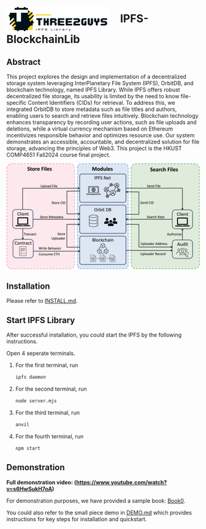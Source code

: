 <h1>
  <img src="./demo-installation/Logo.png" alt="Logo" style="vertical-align: middle; margin-right: 20px; width: 270px; height: 70px;">
  IPFS-BlockchainLib
</h1>

## Abstract

This project explores the design and implementation of a decentralized storage system leveraging InterPlanetary File System (IPFS), OrbitDB, and blockchain technology, named IPFS Library. While IPFS offers robust decentralized file storage, its usability is limited by the need to know file-specific Content Identifiers (CIDs) for retrieval. To address this, we integrated OrbitDB to store metadata such as file titles and authors, enabling users to search and retrieve files intuitively. Blockchain technology enhances transparency by recording user actions, such as file uploads and deletions, while a virtual currency mechanism based on Ethereum incentivizes responsible behavior and optimizes resource use. Our system demonstrates an accessible, accountable, and decentralized solution for file storage, advancing the principles of Web3. This project is the HKUST COMP4651 Fall2024 course final project.

<p align="center">
  <img src="./demo-installation/frame.png" alt="Abstract Overview" style="width: 800px; height: auto;">
</p>

## Installation

Please refer to [INSTALL.md](./demo-installation/INSTALL.md).

## Start IPFS Library

After successful installation, you could start the IPFS by the following instructions.

Open 4 seperate terminals.

1. For the first terminal, run

   ```sh
   ipfs daemon
   ```

2. For the second terminal, run

   ```sh
   node server.mjs
   ```

3. For the third terminal, run

   ```sh
   anvil
   ```

4. For the fourth terminal, run
   ```sh
   npm start
   ```

## Demonstration

**Full demonstration video: (https://www.youtube.com/watch?v=s6HwSukH7oA)**

For demonstration purposes, we have provided a sample book: [Book0](demo-installation/Book0.html). 

You could also refer to the small piece demo in [DEMO.md](./demo-installation/DEMO.md) which provides instructions for key steps for installation and quickstart.
